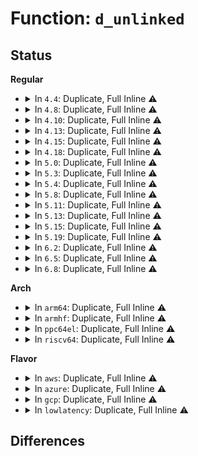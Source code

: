 # Function: <code>d_unlinked</code>

## Status
<b>Regular</b>
<ul>
<li>
<details>
<summary>In <code>4.4</code>: Duplicate, Full Inline ⚠️</summary>

**Collision:** Static Duplication

**Inline:** Full

**Transformation:** False

**Instances:**

```
In fs/dcache.c (ffffffff81224512)
Location: include/linux/dcache.h:378
Inline: True
Inline callers:
  - fs/dcache.c:d_tmpfile
  - fs/dcache.c:d_path
  - fs/dcache.c:d_set_mounted
  - fs/dcache.c:dentry_path
  - fs/dcache.c:SyS_getcwd
```
```
In fs/namespace.c (ffffffff8122b5e7)
Location: include/linux/dcache.h:378
Inline: True
Inline callers:
  - fs/namespace.c:lookup_mountpoint
  - fs/namespace.c:SyS_pivot_root
```
```
In fs/notify/inotify/inotify_fsnotify.c (ffffffff81251856)
Location: include/linux/dcache.h:378
Inline: True
Inline callers:
  - fs/notify/inotify/inotify_fsnotify.c:inotify_handle_event
```
```
In security/apparmor/path.c (ffffffff813798e1)
Location: include/linux/dcache.h:378
Inline: True
Inline callers:
  - security/apparmor/path.c:aa_path_name
```
```
In security/apparmor/file.c (ffffffff81387e44)
Location: include/linux/dcache.h:378
Inline: True
Inline callers:
  - security/apparmor/file.c:path_name
```
</details>
</li>
<li>
<details>
<summary>In <code>4.8</code>: Duplicate, Full Inline ⚠️</summary>

**Collision:** Static Duplication

**Inline:** Full

**Transformation:** False

**Instances:**

```
In fs/dcache.c (ffffffff8124b412)
Location: include/linux/dcache.h:336
Inline: True
Inline callers:
  - fs/dcache.c:d_tmpfile
  - fs/dcache.c:SyS_getcwd
  - fs/dcache.c:dentry_path
  - fs/dcache.c:d_path
  - fs/dcache.c:d_set_mounted
```
```
In fs/namespace.c (ffffffff81258697)
Location: include/linux/dcache.h:336
Inline: True
Inline callers:
  - fs/namespace.c:SyS_pivot_root
  - fs/namespace.c:lookup_mountpoint
```
```
In fs/notify/inotify/inotify_fsnotify.c (ffffffff8127a06b)
Location: include/linux/dcache.h:336
Inline: True
Inline callers:
  - fs/notify/inotify/inotify_fsnotify.c:inotify_handle_event
```
```
In fs/debugfs/file.c (ffffffff81353a5a)
Location: include/linux/dcache.h:336
Inline: True
Inline callers:
  - fs/debugfs/file.c:read_file_blob
  - fs/debugfs/file.c:debugfs_write_file_bool
  - fs/debugfs/file.c:debugfs_read_file_bool
  - fs/debugfs/file.c:debugfs_attr_write
  - fs/debugfs/file.c:debugfs_attr_read
  - fs/debugfs/file.c:full_proxy_open
  - fs/debugfs/file.c:full_proxy_poll
  - fs/debugfs/file.c:full_proxy_unlocked_ioctl
  - fs/debugfs/file.c:full_proxy_write
  - fs/debugfs/file.c:full_proxy_read
  - fs/debugfs/file.c:full_proxy_llseek
  - fs/debugfs/file.c:open_proxy_open
```
```
In security/apparmor/path.c (ffffffff813b26aa)
Location: include/linux/dcache.h:336
Inline: True
Inline callers:
  - security/apparmor/path.c:aa_path_name
```
</details>
</li>
<li>
<details>
<summary>In <code>4.10</code>: Duplicate, Full Inline ⚠️</summary>

**Collision:** Static Duplication

**Inline:** Full

**Transformation:** False

**Instances:**

```
In fs/dcache.c (ffffffff8125e3f2)
Location: include/linux/dcache.h:336
Inline: True
Inline callers:
  - fs/dcache.c:d_tmpfile
  - fs/dcache.c:SyS_getcwd
  - fs/dcache.c:dentry_path
  - fs/dcache.c:d_path
  - fs/dcache.c:d_set_mounted
```
```
In fs/namespace.c (ffffffff8126bb28)
Location: include/linux/dcache.h:336
Inline: True
Inline callers:
  - fs/namespace.c:SyS_pivot_root
  - fs/namespace.c:lookup_mountpoint
```
```
In fs/notify/inotify/inotify_fsnotify.c (ffffffff8128dc1b)
Location: include/linux/dcache.h:336
Inline: True
Inline callers:
  - fs/notify/inotify/inotify_fsnotify.c:inotify_handle_event
```
```
In fs/debugfs/file.c (ffffffff81369d0a)
Location: include/linux/dcache.h:336
Inline: True
Inline callers:
  - fs/debugfs/file.c:read_file_blob
  - fs/debugfs/file.c:debugfs_write_file_bool
  - fs/debugfs/file.c:debugfs_read_file_bool
  - fs/debugfs/file.c:debugfs_attr_write
  - fs/debugfs/file.c:debugfs_attr_read
  - fs/debugfs/file.c:full_proxy_open
  - fs/debugfs/file.c:full_proxy_poll
  - fs/debugfs/file.c:full_proxy_unlocked_ioctl
  - fs/debugfs/file.c:full_proxy_write
  - fs/debugfs/file.c:full_proxy_read
  - fs/debugfs/file.c:full_proxy_llseek
  - fs/debugfs/file.c:open_proxy_open
```
```
In security/apparmor/path.c (ffffffff813c986a)
Location: include/linux/dcache.h:336
Inline: True
Inline callers:
  - security/apparmor/path.c:aa_path_name
```
</details>
</li>
<li>
<details>
<summary>In <code>4.13</code>: Duplicate, Full Inline ⚠️</summary>

**Collision:** Static Duplication

**Inline:** Full

**Transformation:** False

**Instances:**

```
In fs/dcache.c (ffffffff8126bc52)
Location: include/linux/dcache.h:342
Inline: True
Inline callers:
  - fs/dcache.c:d_tmpfile
  - fs/dcache.c:SyS_getcwd
  - fs/dcache.c:dentry_path
  - fs/dcache.c:d_path
  - fs/dcache.c:d_set_mounted
```
```
In fs/namespace.c (ffffffff812792fa)
Location: include/linux/dcache.h:342
Inline: True
Inline callers:
  - fs/namespace.c:SyS_pivot_root
  - fs/namespace.c:lookup_mountpoint
```
```
In fs/notify/inotify/inotify_fsnotify.c (ffffffff8129ab63)
Location: include/linux/dcache.h:342
Inline: True
Inline callers:
  - fs/notify/inotify/inotify_fsnotify.c:inotify_handle_event
```
```
In fs/debugfs/file.c (ffffffff8137e37a)
Location: include/linux/dcache.h:342
Inline: True
Inline callers:
  - fs/debugfs/file.c:read_file_blob
  - fs/debugfs/file.c:debugfs_write_file_bool
  - fs/debugfs/file.c:debugfs_read_file_bool
  - fs/debugfs/file.c:debugfs_attr_write
  - fs/debugfs/file.c:debugfs_attr_read
  - fs/debugfs/file.c:full_proxy_open
  - fs/debugfs/file.c:full_proxy_poll
  - fs/debugfs/file.c:full_proxy_unlocked_ioctl
  - fs/debugfs/file.c:full_proxy_write
  - fs/debugfs/file.c:full_proxy_read
  - fs/debugfs/file.c:full_proxy_llseek
  - fs/debugfs/file.c:open_proxy_open
```
```
In security/apparmor/path.c (ffffffff813def35)
Location: include/linux/dcache.h:342
Inline: True
Inline callers:
  - security/apparmor/path.c:aa_path_name
```
</details>
</li>
<li>
<details>
<summary>In <code>4.15</code>: Duplicate, Full Inline ⚠️</summary>

**Collision:** Static Duplication

**Inline:** Full

**Transformation:** False

**Instances:**

```
In fs/dcache.c (ffffffff8128e4e2)
Location: include/linux/dcache.h:343
Inline: True
Inline callers:
  - fs/dcache.c:d_tmpfile
  - fs/dcache.c:SyS_getcwd
  - fs/dcache.c:dentry_path
  - fs/dcache.c:d_path
  - fs/dcache.c:d_set_mounted
```
```
In fs/namespace.c (ffffffff8129bd3a)
Location: include/linux/dcache.h:343
Inline: True
Inline callers:
  - fs/namespace.c:SyS_pivot_root
  - fs/namespace.c:lookup_mountpoint
```
```
In fs/notify/inotify/inotify_fsnotify.c (ffffffff812bdf73)
Location: include/linux/dcache.h:343
Inline: True
Inline callers:
  - fs/notify/inotify/inotify_fsnotify.c:inotify_handle_event
```
```
In fs/debugfs/file.c (ffffffff813a24ca)
Location: include/linux/dcache.h:343
Inline: True
Inline callers:
  - fs/debugfs/file.c:debugfs_file_get
```
```
In security/apparmor/path.c (ffffffff814058d5)
Location: include/linux/dcache.h:343
Inline: True
Inline callers:
  - security/apparmor/path.c:aa_path_name
```
</details>
</li>
<li>
<details>
<summary>In <code>4.18</code>: Duplicate, Full Inline ⚠️</summary>

**Collision:** Static Duplication

**Inline:** Full

**Transformation:** False

**Instances:**

```
In fs/dcache.c (ffffffff812b4f8f)
Location: include/linux/dcache.h:344
Inline: True
Inline callers:
  - fs/dcache.c:d_tmpfile
  - fs/dcache.c:d_set_mounted
```
```
In fs/namespace.c (ffffffff812c1e6a)
Location: include/linux/dcache.h:344
Inline: True
Inline callers:
  - fs/namespace.c:__ia32_sys_pivot_root
  - fs/namespace.c:__x64_sys_pivot_root
  - fs/namespace.c:lookup_mountpoint
```
```
In fs/d_path.c (ffffffff812d3d47)
Location: include/linux/dcache.h:344
Inline: True
Inline callers:
  - fs/d_path.c:__ia32_sys_getcwd
  - fs/d_path.c:__x64_sys_getcwd
  - fs/d_path.c:dentry_path
  - fs/d_path.c:d_path
```
```
In fs/notify/inotify/inotify_fsnotify.c (ffffffff812e6c30)
Location: include/linux/dcache.h:344
Inline: True
Inline callers:
  - fs/notify/inotify/inotify_fsnotify.c:inotify_handle_event
```
```
In fs/debugfs/file.c (ffffffff813d18ca)
Location: include/linux/dcache.h:344
Inline: True
Inline callers:
  - fs/debugfs/file.c:debugfs_file_get
```
```
In security/apparmor/path.c (ffffffff81436f5a)
Location: include/linux/dcache.h:344
Inline: True
Inline callers:
  - security/apparmor/path.c:aa_path_name
```
</details>
</li>
<li>
<details>
<summary>In <code>5.0</code>: Duplicate, Full Inline ⚠️</summary>

**Collision:** Static Duplication

**Inline:** Full

**Transformation:** False

**Instances:**

```
In fs/dcache.c (ffffffff812ca2af)
Location: include/linux/dcache.h:341
Inline: True
Inline callers:
  - fs/dcache.c:d_tmpfile
  - fs/dcache.c:d_set_mounted
```
```
In fs/namespace.c (ffffffff812d710a)
Location: include/linux/dcache.h:341
Inline: True
Inline callers:
  - fs/namespace.c:__ia32_sys_pivot_root
  - fs/namespace.c:__x64_sys_pivot_root
  - fs/namespace.c:get_mountpoint
```
```
In fs/d_path.c (ffffffff812e8f97)
Location: include/linux/dcache.h:341
Inline: True
Inline callers:
  - fs/d_path.c:__ia32_sys_getcwd
  - fs/d_path.c:__x64_sys_getcwd
  - fs/d_path.c:dentry_path
  - fs/d_path.c:d_path
```
```
In fs/notify/inotify/inotify_fsnotify.c (ffffffff812fb802)
Location: include/linux/dcache.h:341
Inline: True
Inline callers:
  - fs/notify/inotify/inotify_fsnotify.c:inotify_handle_event
```
```
In fs/debugfs/file.c (ffffffff813ebfca)
Location: include/linux/dcache.h:341
Inline: True
Inline callers:
  - fs/debugfs/file.c:debugfs_file_get
```
```
In security/apparmor/path.c (ffffffff81453bba)
Location: include/linux/dcache.h:341
Inline: True
Inline callers:
  - security/apparmor/path.c:aa_path_name
```
</details>
</li>
<li>
<details>
<summary>In <code>5.3</code>: Duplicate, Full Inline ⚠️</summary>

**Collision:** Static Duplication

**Inline:** Full

**Transformation:** False

**Instances:**

```
In fs/dcache.c (ffffffff812e6d13)
Location: include/linux/dcache.h:339
Inline: True
Inline callers:
  - fs/dcache.c:d_tmpfile
  - fs/dcache.c:d_set_mounted
```
```
In fs/namespace.c (ffffffff812f556d)
Location: include/linux/dcache.h:339
Inline: True
Inline callers:
  - fs/namespace.c:__ia32_sys_pivot_root
  - fs/namespace.c:__x64_sys_pivot_root
  - fs/namespace.c:get_mountpoint
```
```
In fs/d_path.c (ffffffff81307825)
Location: include/linux/dcache.h:339
Inline: True
Inline callers:
  - fs/d_path.c:__ia32_sys_getcwd
  - fs/d_path.c:__x64_sys_getcwd
  - fs/d_path.c:dentry_path
  - fs/d_path.c:d_path
```
```
In fs/notify/inotify/inotify_fsnotify.c (ffffffff8131c152)
Location: include/linux/dcache.h:339
Inline: True
Inline callers:
  - fs/notify/inotify/inotify_fsnotify.c:inotify_handle_event
```
```
In fs/debugfs/file.c (ffffffff8141821b)
Location: include/linux/dcache.h:339
Inline: True
Inline callers:
  - fs/debugfs/file.c:debugfs_file_get
```
```
In security/apparmor/path.c (ffffffff81481450)
Location: include/linux/dcache.h:339
Inline: True
```
</details>
</li>
<li>
<details>
<summary>In <code>5.4</code>: Duplicate, Full Inline ⚠️</summary>

**Collision:** Static Duplication

**Inline:** Full

**Transformation:** False

**Instances:**

```
In fs/dcache.c (ffffffff812f8913)
Location: include/linux/dcache.h:339
Inline: True
Inline callers:
  - fs/dcache.c:d_tmpfile
  - fs/dcache.c:d_set_mounted
```
```
In fs/namespace.c (ffffffff813070ed)
Location: include/linux/dcache.h:339
Inline: True
Inline callers:
  - fs/namespace.c:__ia32_sys_pivot_root
  - fs/namespace.c:__x64_sys_pivot_root
  - fs/namespace.c:get_mountpoint
```
```
In fs/d_path.c (ffffffff8131a895)
Location: include/linux/dcache.h:339
Inline: True
Inline callers:
  - fs/d_path.c:__ia32_sys_getcwd
  - fs/d_path.c:__x64_sys_getcwd
  - fs/d_path.c:dentry_path
  - fs/d_path.c:d_path
```
```
In fs/notify/inotify/inotify_fsnotify.c (ffffffff8132ef23)
Location: include/linux/dcache.h:339
Inline: True
Inline callers:
  - fs/notify/inotify/inotify_fsnotify.c:inotify_handle_event
```
```
In fs/debugfs/file.c (ffffffff814320db)
Location: include/linux/dcache.h:339
Inline: True
Inline callers:
  - fs/debugfs/file.c:debugfs_file_get
```
```
In security/apparmor/path.c (ffffffff8149b180)
Location: include/linux/dcache.h:339
Inline: True
```
</details>
</li>
<li>
<details>
<summary>In <code>5.8</code>: Duplicate, Full Inline ⚠️</summary>

**Collision:** Static Duplication

**Inline:** Full

**Transformation:** False

**Instances:**

```
In fs/dcache.c (ffffffff81331783)
Location: include/linux/dcache.h:341
Inline: True
Inline callers:
  - fs/dcache.c:d_tmpfile
  - fs/dcache.c:d_set_mounted
```
```
In fs/namespace.c (ffffffff813408c7)
Location: include/linux/dcache.h:341
Inline: True
Inline callers:
  - fs/namespace.c:__do_sys_pivot_root
  - fs/namespace.c:get_mountpoint
```
```
In fs/d_path.c (ffffffff813547c1)
Location: include/linux/dcache.h:341
Inline: True
Inline callers:
  - fs/d_path.c:__do_sys_getcwd
  - fs/d_path.c:dentry_path
  - fs/d_path.c:d_path
```
```
In fs/notify/inotify/inotify_fsnotify.c (ffffffff81368cc2)
Location: include/linux/dcache.h:341
Inline: True
Inline callers:
  - fs/notify/inotify/inotify_fsnotify.c:inotify_handle_event
```
```
In fs/debugfs/file.c (ffffffff814824eb)
Location: include/linux/dcache.h:341
Inline: True
Inline callers:
  - fs/debugfs/file.c:debugfs_file_get
```
```
In security/apparmor/path.c (ffffffff814f3bae)
Location: include/linux/dcache.h:341
Inline: True
```
</details>
</li>
<li>
<details>
<summary>In <code>5.11</code>: Duplicate, Full Inline ⚠️</summary>

**Collision:** Static Duplication

**Inline:** Full

**Transformation:** False

**Instances:**

```
In fs/dcache.c (ffffffff8133d123)
Location: include/linux/dcache.h:342
Inline: True
Inline callers:
  - fs/dcache.c:d_tmpfile
  - fs/dcache.c:d_set_mounted
```
```
In fs/namespace.c (ffffffff8134c957)
Location: include/linux/dcache.h:342
Inline: True
Inline callers:
  - fs/namespace.c:__do_sys_pivot_root
  - fs/namespace.c:get_mountpoint
```
```
In fs/d_path.c (ffffffff813610cf)
Location: include/linux/dcache.h:342
Inline: True
Inline callers:
  - fs/d_path.c:__do_sys_getcwd
  - fs/d_path.c:dentry_path
  - fs/d_path.c:d_path
```
```
In fs/notify/fsnotify.c (ffffffff813731b5)
Location: include/linux/dcache.h:342
Inline: True
```
```
In fs/debugfs/file.c (ffffffff8149fb7b)
Location: include/linux/dcache.h:342
Inline: True
Inline callers:
  - fs/debugfs/file.c:debugfs_file_get
```
```
In security/apparmor/path.c (ffffffff81510d0e)
Location: include/linux/dcache.h:342
Inline: True
```
</details>
</li>
<li>
<details>
<summary>In <code>5.13</code>: Duplicate, Full Inline ⚠️</summary>

**Collision:** Static Duplication

**Inline:** Full

**Transformation:** False

**Instances:**

```
In fs/dcache.c (ffffffff813435a3)
Location: include/linux/dcache.h:345
Inline: True
Inline callers:
  - fs/dcache.c:d_tmpfile
  - fs/dcache.c:d_set_mounted
```
```
In fs/namespace.c (ffffffff81353526)
Location: include/linux/dcache.h:345
Inline: True
Inline callers:
  - fs/namespace.c:__do_sys_pivot_root
  - fs/namespace.c:get_mountpoint
```
```
In fs/d_path.c (ffffffff81367baf)
Location: include/linux/dcache.h:345
Inline: True
Inline callers:
  - fs/d_path.c:__do_sys_getcwd
  - fs/d_path.c:dentry_path
  - fs/d_path.c:d_path
```
```
In fs/notify/fsnotify.c (ffffffff81379a8c)
Location: include/linux/dcache.h:345
Inline: True
```
```
In fs/debugfs/file.c (ffffffff814a5b7b)
Location: include/linux/dcache.h:345
Inline: True
Inline callers:
  - fs/debugfs/file.c:debugfs_file_get
```
```
In security/apparmor/path.c (ffffffff8151768e)
Location: include/linux/dcache.h:345
Inline: True
```
</details>
</li>
<li>
<details>
<summary>In <code>5.15</code>: Duplicate, Full Inline ⚠️</summary>

**Collision:** Static Duplication

**Inline:** Full

**Transformation:** False

**Instances:**

```
In mm/swapfile.c (ffffffff81316f29)
Location: include/linux/dcache.h:345
Inline: True
Inline callers:
  - mm/swapfile.c:__do_sys_swapon
```
```
In fs/dcache.c (ffffffff81391143)
Location: include/linux/dcache.h:345
Inline: True
Inline callers:
  - fs/dcache.c:d_tmpfile
  - fs/dcache.c:d_set_mounted
```
```
In fs/namespace.c (ffffffff813a1976)
Location: include/linux/dcache.h:345
Inline: True
Inline callers:
  - fs/namespace.c:__do_sys_pivot_root
  - fs/namespace.c:get_mountpoint
```
```
In fs/d_path.c (ffffffff813b675e)
Location: include/linux/dcache.h:345
Inline: True
Inline callers:
  - fs/d_path.c:__do_sys_getcwd
  - fs/d_path.c:dentry_path
  - fs/d_path.c:d_path
```
```
In fs/notify/fsnotify.c (ffffffff813c65ec)
Location: include/linux/dcache.h:345
Inline: True
```
```
In fs/debugfs/file.c (ffffffff814fdd1b)
Location: include/linux/dcache.h:345
Inline: True
Inline callers:
  - fs/debugfs/file.c:debugfs_file_get
```
```
In security/apparmor/path.c (ffffffff8157568e)
Location: include/linux/dcache.h:345
Inline: True
```
</details>
</li>
<li>
<details>
<summary>In <code>5.19</code>: Duplicate, Full Inline ⚠️</summary>

**Collision:** Static Duplication

**Inline:** Full

**Transformation:** False

**Instances:**

```
In mm/swapfile.c (ffffffff81382550)
Location: include/linux/dcache.h:335
Inline: True
Inline callers:
  - mm/swapfile.c:__do_sys_swapon
```
```
In fs/dcache.c (ffffffff814129bf)
Location: include/linux/dcache.h:335
Inline: True
Inline callers:
  - fs/dcache.c:d_tmpfile
  - fs/dcache.c:d_set_mounted
```
```
In fs/namespace.c (ffffffff81425382)
Location: include/linux/dcache.h:335
Inline: True
Inline callers:
  - fs/namespace.c:__do_sys_pivot_root
  - fs/namespace.c:get_mountpoint
```
```
In fs/d_path.c (ffffffff8143bd54)
Location: include/linux/dcache.h:335
Inline: True
Inline callers:
  - fs/d_path.c:__do_sys_getcwd
  - fs/d_path.c:dentry_path
  - fs/d_path.c:d_path
```
```
In fs/notify/fsnotify.c (ffffffff8144d5aa)
Location: include/linux/dcache.h:335
Inline: True
```
```
In fs/debugfs/file.c (ffffffff8158e90b)
Location: include/linux/dcache.h:335
Inline: True
Inline callers:
  - fs/debugfs/file.c:debugfs_file_get
```
```
In security/apparmor/path.c (ffffffff8161317e)
Location: include/linux/dcache.h:335
Inline: True
```
</details>
</li>
<li>
<details>
<summary>In <code>6.2</code>: Duplicate, Full Inline ⚠️</summary>

**Collision:** Static Duplication

**Inline:** Full

**Transformation:** False

**Instances:**

```
In mm/swapfile.c (ffffffff813fc4b1)
Location: include/linux/dcache.h:338
Inline: True
Inline callers:
  - mm/swapfile.c:__do_sys_swapon
```
```
In fs/dcache.c (ffffffff8149dd50)
Location: include/linux/dcache.h:338
Inline: True
Inline callers:
  - fs/dcache.c:d_tmpfile
  - fs/dcache.c:d_set_mounted
```
```
In fs/namespace.c (ffffffff814b1b02)
Location: include/linux/dcache.h:338
Inline: True
Inline callers:
  - fs/namespace.c:__do_sys_pivot_root
  - fs/namespace.c:get_mountpoint
```
```
In fs/d_path.c (ffffffff814ca384)
Location: include/linux/dcache.h:338
Inline: True
Inline callers:
  - fs/d_path.c:__do_sys_getcwd
  - fs/d_path.c:dentry_path
  - fs/d_path.c:d_path
```
```
In fs/notify/fsnotify.c (ffffffff814dbbaa)
Location: include/linux/dcache.h:338
Inline: True
```
```
In fs/debugfs/file.c (ffffffff8163599b)
Location: include/linux/dcache.h:338
Inline: True
Inline callers:
  - fs/debugfs/file.c:debugfs_file_get
```
```
In security/apparmor/path.c (ffffffff816c5dce)
Location: include/linux/dcache.h:338
Inline: True
```
</details>
</li>
<li>
<details>
<summary>In <code>6.5</code>: Duplicate, Full Inline ⚠️</summary>

**Collision:** Static Duplication

**Inline:** Full

**Transformation:** False

**Instances:**

```
In mm/swapfile.c (ffffffff8142f7c4)
Location: include/linux/dcache.h:338
Inline: True
Inline callers:
  - mm/swapfile.c:__do_sys_swapon
```
```
In fs/dcache.c (ffffffff814d3073)
Location: include/linux/dcache.h:338
Inline: True
Inline callers:
  - fs/dcache.c:d_tmpfile
  - fs/dcache.c:d_set_mounted
```
```
In fs/namespace.c (ffffffff814e6b51)
Location: include/linux/dcache.h:338
Inline: True
Inline callers:
  - fs/namespace.c:__do_sys_pivot_root
  - fs/namespace.c:get_mountpoint
```
```
In fs/d_path.c (ffffffff815005c4)
Location: include/linux/dcache.h:338
Inline: True
Inline callers:
  - fs/d_path.c:__do_sys_getcwd
  - fs/d_path.c:dentry_path
  - fs/d_path.c:d_path
```
```
In fs/notify/fsnotify.c (ffffffff8151239a)
Location: include/linux/dcache.h:338
Inline: True
```
```
In fs/debugfs/file.c (ffffffff8166dcab)
Location: include/linux/dcache.h:338
Inline: True
Inline callers:
  - fs/debugfs/file.c:debugfs_file_get
```
```
In security/apparmor/path.c (ffffffff816febae)
Location: include/linux/dcache.h:338
Inline: True
```
</details>
</li>
<li>
<details>
<summary>In <code>6.8</code>: Duplicate, Full Inline ⚠️</summary>

**Collision:** Static Duplication

**Inline:** Full

**Transformation:** False

**Instances:**

```
In mm/swapfile.c (ffffffff81469399)
Location: include/linux/dcache.h:345
Inline: True
Inline callers:
  - mm/swapfile.c:__do_sys_swapon
```
```
In fs/dcache.c (ffffffff815042ab)
Location: include/linux/dcache.h:345
Inline: True
Inline callers:
  - fs/dcache.c:d_mark_tmpfile
  - fs/dcache.c:d_set_mounted
```
```
In fs/namespace.c (ffffffff8151a991)
Location: include/linux/dcache.h:345
Inline: True
Inline callers:
  - fs/namespace.c:__do_sys_pivot_root
  - fs/namespace.c:get_mountpoint
```
```
In fs/d_path.c (ffffffff815351e4)
Location: include/linux/dcache.h:345
Inline: True
Inline callers:
  - fs/d_path.c:__do_sys_getcwd
  - fs/d_path.c:dentry_path
  - fs/d_path.c:d_path
```
```
In fs/notify/fsnotify.c (ffffffff8154684a)
Location: include/linux/dcache.h:345
Inline: True
```
```
In fs/debugfs/file.c (ffffffff816a7551)
Location: include/linux/dcache.h:345
Inline: True
Inline callers:
  - fs/debugfs/file.c:debugfs_enter_cancellation
  - fs/debugfs/file.c:debugfs_file_get
```
```
In security/apparmor/path.c (ffffffff8173c13e)
Location: include/linux/dcache.h:345
Inline: True
```
</details>
</li>
</ul>
<b>Arch</b>
<ul>
<li>
<details>
<summary>In <code>arm64</code>: Duplicate, Full Inline ⚠️</summary>

**Collision:** Static Duplication

**Inline:** Full

**Transformation:** False

**Instances:**

```
In fs/dcache.c (ffff8000103a7054)
Location: include/linux/dcache.h:339
Inline: True
Inline callers:
  - fs/dcache.c:d_tmpfile
  - fs/dcache.c:d_set_mounted
```
```
In fs/namespace.c (ffff8000103ba90c)
Location: include/linux/dcache.h:339
Inline: True
Inline callers:
  - fs/namespace.c:__arm64_sys_pivot_root
  - fs/namespace.c:get_mountpoint
```
```
In fs/d_path.c (ffff8000103d1e0c)
Location: include/linux/dcache.h:339
Inline: True
Inline callers:
  - fs/d_path.c:__arm64_sys_getcwd
  - fs/d_path.c:dentry_path
  - fs/d_path.c:d_path
```
```
In fs/notify/inotify/inotify_fsnotify.c (ffff8000103eba7c)
Location: include/linux/dcache.h:339
Inline: True
Inline callers:
  - fs/notify/inotify/inotify_fsnotify.c:inotify_handle_event
```
```
In fs/debugfs/file.c (ffff800010516fd8)
Location: include/linux/dcache.h:339
Inline: True
Inline callers:
  - fs/debugfs/file.c:debugfs_file_get
```
```
In security/apparmor/path.c (ffff8000105914b0)
Location: include/linux/dcache.h:339
Inline: True
```
</details>
</li>
<li>
<details>
<summary>In <code>armhf</code>: Duplicate, Full Inline ⚠️</summary>

**Collision:** Static Duplication

**Inline:** Full

**Transformation:** False

**Instances:**

```
In fs/dcache.c (c05885f4)
Location: include/linux/dcache.h:339
Inline: True
Inline callers:
  - fs/dcache.c:d_tmpfile
  - fs/dcache.c:d_set_mounted
```
```
In fs/namespace.c (c05986b4)
Location: include/linux/dcache.h:339
Inline: True
Inline callers:
  - fs/namespace.c:__se_sys_pivot_root
  - fs/namespace.c:get_mountpoint
```
```
In fs/d_path.c (c05acf08)
Location: include/linux/dcache.h:339
Inline: True
Inline callers:
  - fs/d_path.c:__se_sys_getcwd
  - fs/d_path.c:dentry_path
  - fs/d_path.c:d_path
```
```
In fs/notify/inotify/inotify_fsnotify.c (c05c2948)
Location: include/linux/dcache.h:339
Inline: True
Inline callers:
  - fs/notify/inotify/inotify_fsnotify.c:inotify_handle_event
```
```
In fs/debugfs/file.c (c06d2d5c)
Location: include/linux/dcache.h:339
Inline: True
Inline callers:
  - fs/debugfs/file.c:debugfs_file_get
```
```
In security/apparmor/path.c (c07420b8)
Location: include/linux/dcache.h:339
Inline: True
```
</details>
</li>
<li>
<details>
<summary>In <code>ppc64el</code>: Duplicate, Full Inline ⚠️</summary>

**Collision:** Static Duplication

**Inline:** Full

**Transformation:** False

**Instances:**

```
In fs/dcache.c (c0000000004a1604)
Location: include/linux/dcache.h:339
Inline: True
Inline callers:
  - fs/dcache.c:d_tmpfile
  - fs/dcache.c:d_set_mounted
```
```
In fs/namespace.c (c0000000004b818c)
Location: include/linux/dcache.h:339
Inline: True
Inline callers:
  - fs/namespace.c:__se_sys_pivot_root
  - fs/namespace.c:get_mountpoint
```
```
In fs/d_path.c (c0000000004d46d8)
Location: include/linux/dcache.h:339
Inline: True
Inline callers:
  - fs/d_path.c:__se_sys_getcwd
  - fs/d_path.c:dentry_path
  - fs/d_path.c:d_path
```
```
In fs/notify/inotify/inotify_fsnotify.c (c0000000004f2efc)
Location: include/linux/dcache.h:339
Inline: True
Inline callers:
  - fs/notify/inotify/inotify_fsnotify.c:inotify_handle_event
```
```
In fs/debugfs/file.c (c00000000065ff1c)
Location: include/linux/dcache.h:339
Inline: True
Inline callers:
  - fs/debugfs/file.c:debugfs_file_get
```
```
In security/apparmor/path.c (c000000000704fe0)
Location: include/linux/dcache.h:339
Inline: True
```
</details>
</li>
<li>
<details>
<summary>In <code>riscv64</code>: Duplicate, Full Inline ⚠️</summary>

**Collision:** Static Duplication

**Inline:** Full

**Transformation:** False

**Instances:**

```
In fs/dcache.c (ffffffe00026d128)
Location: include/linux/dcache.h:339
Inline: True
Inline callers:
  - fs/dcache.c:d_tmpfile
  - fs/dcache.c:d_set_mounted
```
```
In fs/namespace.c (ffffffe00027cd80)
Location: include/linux/dcache.h:339
Inline: True
Inline callers:
  - fs/namespace.c:__se_sys_pivot_root
  - fs/namespace.c:get_mountpoint
```
```
In fs/d_path.c (ffffffe00028d73a)
Location: include/linux/dcache.h:339
Inline: True
Inline callers:
  - fs/d_path.c:__se_sys_getcwd
  - fs/d_path.c:dentry_path
  - fs/d_path.c:d_path
```
```
In fs/notify/inotify/inotify_fsnotify.c (ffffffe00029fcba)
Location: include/linux/dcache.h:339
Inline: True
Inline callers:
  - fs/notify/inotify/inotify_fsnotify.c:inotify_handle_event
```
```
In fs/debugfs/file.c (ffffffe0003805d2)
Location: include/linux/dcache.h:339
Inline: True
Inline callers:
  - fs/debugfs/file.c:debugfs_file_get
```
```
In security/apparmor/path.c (ffffffe0003dee3a)
Location: include/linux/dcache.h:339
Inline: True
```
</details>
</li>
</ul>
<b>Flavor</b>
<ul>
<li>
<details>
<summary>In <code>aws</code>: Duplicate, Full Inline ⚠️</summary>

**Collision:** Static Duplication

**Inline:** Full

**Transformation:** False

**Instances:**

```
In fs/dcache.c (ffffffff812f0ef3)
Location: include/linux/dcache.h:339
Inline: True
Inline callers:
  - fs/dcache.c:d_tmpfile
  - fs/dcache.c:d_set_mounted
```
```
In fs/namespace.c (ffffffff812ff6cd)
Location: include/linux/dcache.h:339
Inline: True
Inline callers:
  - fs/namespace.c:__ia32_sys_pivot_root
  - fs/namespace.c:__x64_sys_pivot_root
  - fs/namespace.c:get_mountpoint
```
```
In fs/d_path.c (ffffffff81312e75)
Location: include/linux/dcache.h:339
Inline: True
Inline callers:
  - fs/d_path.c:__ia32_sys_getcwd
  - fs/d_path.c:__x64_sys_getcwd
  - fs/d_path.c:dentry_path
  - fs/d_path.c:d_path
```
```
In fs/notify/inotify/inotify_fsnotify.c (ffffffff81327503)
Location: include/linux/dcache.h:339
Inline: True
Inline callers:
  - fs/notify/inotify/inotify_fsnotify.c:inotify_handle_event
```
```
In fs/debugfs/file.c (ffffffff8142a6bb)
Location: include/linux/dcache.h:339
Inline: True
Inline callers:
  - fs/debugfs/file.c:debugfs_file_get
```
```
In security/apparmor/path.c (ffffffff81493760)
Location: include/linux/dcache.h:339
Inline: True
```
</details>
</li>
<li>
<details>
<summary>In <code>azure</code>: Duplicate, Full Inline ⚠️</summary>

**Collision:** Static Duplication

**Inline:** Full

**Transformation:** False

**Instances:**

```
In fs/dcache.c (ffffffff812e1b23)
Location: include/linux/dcache.h:339
Inline: True
Inline callers:
  - fs/dcache.c:d_tmpfile
  - fs/dcache.c:d_set_mounted
```
```
In fs/namespace.c (ffffffff812f02ed)
Location: include/linux/dcache.h:339
Inline: True
Inline callers:
  - fs/namespace.c:__ia32_sys_pivot_root
  - fs/namespace.c:__x64_sys_pivot_root
  - fs/namespace.c:get_mountpoint
```
```
In fs/d_path.c (ffffffff81303a85)
Location: include/linux/dcache.h:339
Inline: True
Inline callers:
  - fs/d_path.c:__ia32_sys_getcwd
  - fs/d_path.c:__x64_sys_getcwd
  - fs/d_path.c:dentry_path
  - fs/d_path.c:d_path
```
```
In fs/notify/inotify/inotify_fsnotify.c (ffffffff813180a3)
Location: include/linux/dcache.h:339
Inline: True
Inline callers:
  - fs/notify/inotify/inotify_fsnotify.c:inotify_handle_event
```
```
In fs/debugfs/file.c (ffffffff8141b13b)
Location: include/linux/dcache.h:339
Inline: True
Inline callers:
  - fs/debugfs/file.c:debugfs_file_get
```
```
In security/apparmor/path.c (ffffffff81484180)
Location: include/linux/dcache.h:339
Inline: True
```
</details>
</li>
<li>
<details>
<summary>In <code>gcp</code>: Duplicate, Full Inline ⚠️</summary>

**Collision:** Static Duplication

**Inline:** Full

**Transformation:** False

**Instances:**

```
In fs/dcache.c (ffffffff812eed03)
Location: include/linux/dcache.h:339
Inline: True
Inline callers:
  - fs/dcache.c:d_tmpfile
  - fs/dcache.c:d_set_mounted
```
```
In fs/namespace.c (ffffffff812fd4bd)
Location: include/linux/dcache.h:339
Inline: True
Inline callers:
  - fs/namespace.c:__ia32_sys_pivot_root
  - fs/namespace.c:__x64_sys_pivot_root
  - fs/namespace.c:get_mountpoint
```
```
In fs/d_path.c (ffffffff81310c65)
Location: include/linux/dcache.h:339
Inline: True
Inline callers:
  - fs/d_path.c:__ia32_sys_getcwd
  - fs/d_path.c:__x64_sys_getcwd
  - fs/d_path.c:dentry_path
  - fs/d_path.c:d_path
```
```
In fs/notify/inotify/inotify_fsnotify.c (ffffffff81324fd3)
Location: include/linux/dcache.h:339
Inline: True
Inline callers:
  - fs/notify/inotify/inotify_fsnotify.c:inotify_handle_event
```
```
In fs/debugfs/file.c (ffffffff8142685b)
Location: include/linux/dcache.h:339
Inline: True
Inline callers:
  - fs/debugfs/file.c:debugfs_file_get
```
```
In security/apparmor/path.c (ffffffff8148f800)
Location: include/linux/dcache.h:339
Inline: True
```
</details>
</li>
<li>
<details>
<summary>In <code>lowlatency</code>: Duplicate, Full Inline ⚠️</summary>

**Collision:** Static Duplication

**Inline:** Full

**Transformation:** False

**Instances:**

```
In fs/dcache.c (ffffffff812ffe63)
Location: include/linux/dcache.h:339
Inline: True
Inline callers:
  - fs/dcache.c:d_tmpfile
  - fs/dcache.c:d_set_mounted
```
```
In fs/namespace.c (ffffffff8130e81b)
Location: include/linux/dcache.h:339
Inline: True
Inline callers:
  - fs/namespace.c:__ia32_sys_pivot_root
  - fs/namespace.c:__x64_sys_pivot_root
  - fs/namespace.c:get_mountpoint
```
```
In fs/d_path.c (ffffffff8132249a)
Location: include/linux/dcache.h:339
Inline: True
Inline callers:
  - fs/d_path.c:__ia32_sys_getcwd
  - fs/d_path.c:__x64_sys_getcwd
  - fs/d_path.c:dentry_path
  - fs/d_path.c:d_path
```
```
In fs/notify/inotify/inotify_fsnotify.c (ffffffff81336db3)
Location: include/linux/dcache.h:339
Inline: True
Inline callers:
  - fs/notify/inotify/inotify_fsnotify.c:inotify_handle_event
```
```
In fs/debugfs/file.c (ffffffff8143d71b)
Location: include/linux/dcache.h:339
Inline: True
Inline callers:
  - fs/debugfs/file.c:debugfs_file_get
```
```
In security/apparmor/path.c (ffffffff814a7710)
Location: include/linux/dcache.h:339
Inline: True
```
</details>
</li>
</ul>

## Differences
